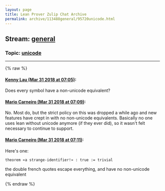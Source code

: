 ```yaml
---
layout: page
title: Lean Prover Zulip Chat Archive 
permalink: archive/113488general/95720unicode.html
---
```


## Stream: [general](index.html)
### Topic: [unicode](95720unicode.html)

---


{% raw %}
#### [ Kenny Lau (Mar 31 2018 at 07:05)](https://leanprover.zulipchat.com/#narrow/stream/113488-general/topic/unicode/near/124443168):
Does every symbol have a non-unicode equivalent?

#### [ Mario Carneiro (Mar 31 2018 at 07:09)](https://leanprover.zulipchat.com/#narrow/stream/113488-general/topic/unicode/near/124443263):
No. Most do, but the strict policy on this was dropped a while ago and new features have crept in with no non-unicode equivalents. Basically no one uses lean without unicode anymore (if they ever did), so it wasn't felt necessary to continue to support.

#### [ Mario Carneiro (Mar 31 2018 at 07:11)](https://leanprover.zulipchat.com/#narrow/stream/113488-general/topic/unicode/near/124443307):
Here's one:
```
theorem «a strange-identifier!» : true := trivial
```
the double french quotes escape everything, and have no non-unicode equivalent


{% endraw %}
